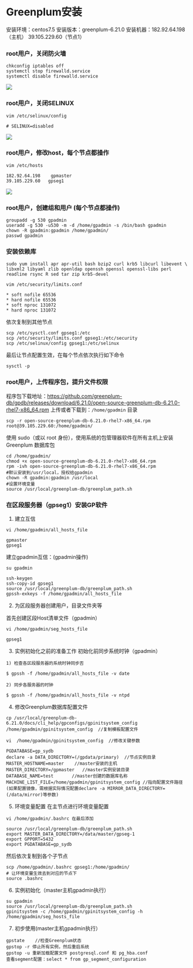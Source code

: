 # Greenplum安装

安装环境：centos7.5
安装版本：greenplum-6.21.0
安装机器：182.92.64.198（主机） 39.105.229.60（节点1）

### root用户，关闭防火墙
```
chkconfig iptables off
systemctl stop firewalld.service
systemctl disable firewalld.service
```
![](media/16593430874831.jpg)
### root用户，关闭SELINUX
```
vim /etc/selinux/config
```

```
# SELINUX=disabled
```
![](media/16593431072046.jpg)

### root用户，修改host，每个节点都操作
```
vim /etc/hosts
```
```
182.92.64.198    gpmaster
39.105.229.60   gpseg1
```

![](media/16593433130201.jpg)


### root用户，创建组和用户 (每个节点都操作)
```
groupadd -g 530 gpadmin
useradd -g 530 -u530 -m -d /home/gpadmin -s /bin/bash gpadmin
chown -R gpadmin:gpadmin /home/gpadmin/
passwd gpadmin
```

### 安装依赖库
```
sudo yum install apr apr-util bash bzip2 curl krb5 libcurl libevent \
libxml2 libyaml zlib openldap openssh openssl openssl-libs perl readline rsync R sed tar zip krb5-devel
```

```
vim /etc/security/limits.conf
```
```
* soft nofile 65536 
* hard nofile 65536
* soft nproc 131072
* hard nproc 131072
```

依次复制到其他节点
```
scp /etc/sysctl.conf gpseg1:/etc
scp /etc/security/limits.conf gpseg1:/etc/security
scp /etc/selinux/config gpseg1:/etc/selinux
```

最后让节点配置生效，在每个节点依次执行如下命令
```
sysctl -p
```

### root用户，上传程序包，提升文件权限
程序包下载地址：https://github.com/greenplum-db/gpdb/releases/download/6.21.0/open-source-greenplum-db-6.21.0-rhel7-x86_64.rpm
上传或者下载到：`/home/gpadmin` 目录
```
scp -r open-source-greenplum-db-6.21.0-rhel7-x86_64.rpm root@39.105.229.60:/home/gpadmin/
```
使用 sudo（或以 root 身份），使用系统的包管理器软件在所有主机上安装 Greenplum 数据库包
```
cd /home/gpadmin/
chmod +x open-source-greenplum-db-6.21.0-rhel7-x86_64.rpm 
rpm -ivh open-source-greenplum-db-6.21.0-rhel7-x86_64.rpm 
#默认安装到/usr/local，授权给gpadmin
chown -R gpadmin:gpadmin /usr/local
#设置环境变量
source /usr/local/greenplum-db/greenplum_path.sh
```

### 在区段服务器（gpseg1）安装GP软件
1) 建立互信
```
vi /home/gpadmin/all_hosts_file
```
```
gpmaster
gpseg1
```

建立gpadmin互信：(gpadmin操作)
```
su gpadmin
```
```
ssh-keygen
ssh-copy-id gpseg1
source /usr/local/greenplum-db/greenplum_path.sh 
gpssh-exkeys -f /home/gpadmin/all_hosts_file  
```

2) 为区段服务器创建用户，目录文件夹等

首先创建区段Host清单文件（gpadmin）
```
vi /home/gpadmin/seg_hosts_file
```
```
gpseg1
```


3) 实例初始化之前的准备工作
初始化前同步系统时钟（gpadmin）
```
1) 检查各区段服务器的系统时钟同步否

$ gpssh -f /home/gpadmin/all_hosts_file -v date

2) 同步各服务器的时钟

$ gpssh -f /home/gpadmin/all_hosts_file -v ntpd
```

4) 修改Greenplum数据库配置文件
```
cp /usr/local/greenplum-db-6.21.0/docs/cli_help/gpconfigs/gpinitsystem_config /home/gpadmin/gpinitsystem_config  //复制模板配置文件
```
```
vi  /home/gpadmin/gpinitsystem_config  //修改关键参数
```
```
PGDATABASE=gp_sydb
declare -a DATA_DIRECTORY=(/gpdata/primary)  //节点实例目录
MASTER_HOSTNAME=master    //master安装的主机
MASTER_DIRECTORY=/gpmaster   //master实例安装目录
DATABASE_NAME=test       //master创建的数据库名称
MACHINE_LIST_FILE=/home/gpadmin/gpinitsystem_config //指向配置文件路径
(如果配置镜像，需根据实际情况配置declare -a MIRROR_DATA_DIRECTORY=(/data/mirror)等参数)
```
5) 环境变量配置
在主节点进行环境变量配置
```
vi /home/gpadmin/.bashrc 在最后添加
 
source /usr/local/greenplum-db/greenplum_path.sh
export MASTER_DATA_DIRECTORY=/data/master/gpseg-1
export GPPORT=5432
export PGDATABASE=gp_sydb
```
然后依次复制到各个子节点
```
scp /home/gpadmin/.bashrc gpseg1:/home/gpadmin/
# 让环境变量生效去到对应的节点下
source .bashrc
```
6) 实例初始化（master主机gpadmin执行）

```
su gpadmin
source /usr/local/greenplum-db/greenplum_path.sh
gpinitsystem -c /home/gpadmin/gpinitsystem_config -h /home/gpadmin/seg_hosts_file
```

7) 初步使用(master主机gpadmin执行）
```
gpstate    //检查Greenplum状态
gpstop -r 停止所有实例，然后重启系统
gpstop -u 重新加载配置文件 postgresql.conf 和 pg_hba.conf
查看segment配置：select * from gp_segment_configuration
```